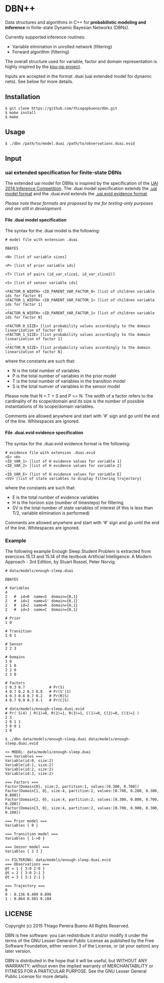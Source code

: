# DBN++

Data structures and algorithms in C++ for **probabilistic modeling and inference** in finite-state Dynamic Bayesian Networks (DBNs).

Currently supported inference routines:

* Variable elimination in unrolled network (filtering)
* Forward algorithm (filtering)

The overall structure used for variable, factor and domain representation is highly inspired by the [kpu-pp project](https://github.com/denismaua/kpu-pp).

Inputs are accepted in the format .duai (uai extended model for dynamic nets). See below for more details.

## Installation

```
$ git clone https://github.com/thiagopbueno/dbn.git
$ make install
$ make
```

## Usage

```
$ ./dbn /path/to/model.duai /path/to/observations.duai.evid
```
## Input

### uai extended specification for finite-state DBNs

The extended uai model for DBNs is inspired by the specification of the [UAI 2014 Inference Competition](http://www.hlt.utdallas.edu/~vgogate/uai14-competition/). The .duai model specification extends the [.uai model format](http://www.hlt.utdallas.edu/~vgogate/uai14-competition/modelformat.html) and the .duai.evid extends the [.uai.evid evidence format](http://www.hlt.utdallas.edu/~vgogate/uai14-competition/evidformat.html).

*Please note these formats are proposed by me for testing-only purposes and are still in development.*

#### File .duai model specification

The syntax for the .duai model is the following:

```
# model file with extension .duai

DBAYES

<N> [list of variable sizes]

<P> [list of prior variable ids]

<T> [list of pairs (id_var_slice1, id_var_slice2)]

<S> [list of sensor variable ids]

<FACTOR_0_WIDTH> <ID_PARENT_VAR_FACTOR_0> [list of children variable ids for factor 0]
<FACTOR_1_WIDTH> <ID_PARENT_VAR_FACTOR_1> [list of children variable ids for factor 1]
...
<FACTOR_N_WIDTH> <ID_PARENT_VAR_FACTOR_1> [list of children variable ids for factor N]

<FACTOR_0_SIZE> [list probability values accordingly to the domain linearization of factor 0]
<FACTOR_1_SIZE> [list probability values accordingly to the domain linearization of factor 1]
...
<FACTOR_N_SIZE> [list probability values accordingly to the domain linearization of factor N]

```

where the constants are such that:

* N is the total number of variables
* P is the total number of variables in the prior model
* T is the total number of variables in the transition model
* S is the total numver of variables in the sensor model

Please note that N = T + S and P <= N.
The width of a factor refers to the cardinality of its scope/domain and its size is the number of possible instantiations of its scope/domain variables.

Comments are allowed anywhere and start with '#' sign and go until the end of the line. Whitespaces are ignored.

#### File .duai.evid evidence specification

The syntax for the .duai.evid evidence format is the following:

```
# evidence file with extension .duai.evid
<E> <H>
<ID_VAR_1> [list of H evidence values for variable 1]
<ID_VAR_2> [list of H evidence values for variable 2]
...
<ID_VAR_E> [list of H evidence values for variable E]
<SV> [list of state variables to display filtering trajectory]
```

where the constants are such that:

* E is the total number of evidence variables
* H is the horizon size (number of timesteps) for filtering
* SV is the total number of state variables of interest (if this is less than T/2, variable elimination is performed)

Comments are allowed anywhere and start with '#' sign and go until the end of the line. Whitespaces are ignored.

### Example

The following example Enough Sleep Student Problem is extracted from exercices 15.13 and 15.14 of the textbook Artificial Intelligence: A Modern Approach - 3rd Edition, by Stuart Russel, Peter Norvig.

```
# data/models/enough-sleep.duai

DBAYES

# Variables
4
2 	#  id=0  name=S  domain={0,1}
2 	#  id=1  name=S' domain={0,1}
2 	#  id=2  name=R  domain={0,1}
2 	#  id=3  name=C  domain={0,1}

# Prior
1 0

# Transition
2 0 1

# Sensor
2 2 3

# Domains
1 0
2 1 0
2 2 0
2 3 0

# Factors
2 0.3 0.7           # Pr(S)
4 0.7 0.2 0.3 0.8   # Pr(S'|S)
4 0.3 0.8 0.7 0.2   # Pr(R|S)
4 0.7 0.9 0.3 0.1   # Pr(C|S)
```

```
# data/models/enough-sleep.duai.evid
# Pr( S(4) | R(1)=0, R(2)=1, R(3)=1, C(1)=0, C(2)=0, C(3)=1 )
2 3
2 0 1 1
3 0 0 1
1 0
```

```
$ ./dbn data/models/enough-sleep.duai data/models/enough-sleep.duai.evid

>> MODEL: data/models/enough-sleep.duai
=== Variables ===
Variable(id:0, size:2)
Variable(id:1, size:2)
Variable(id:2, size:2)
Variable(id:3, size:2)

=== Factors ===
Factor(Domain{0}, size:2, partition:1, values:[0.300, 0.700])
Factor(Domain{1, 0}, size:4, partition:2, values:[0.700, 0.200, 0.300, 0.800])
Factor(Domain{2, 0}, size:4, partition:2, values:[0.300, 0.800, 0.700, 0.200])
Factor(Domain{3, 0}, size:4, partition:2, values:[0.700, 0.900, 0.300, 0.100])

=== Prior model ===
Variables { 0 }

=== Transition model ===
Variables { 1->0 }

=== Sensor model ===
Variables { 2 3 }

>> FILTERING: data/models/enough-sleep.duai.evid
=== Observations ===
@t = 1 { 3:0 2:0 }
@t = 2 { 3:0 2:1 }
@t = 3 { 3:1 2:1 }

=== Trajectory ===
0
0 : 0.136 0.499 0.896
1 : 0.864 0.501 0.104
```

## LICENSE

Copyright (c) 2015 Thiago Pereira Bueno
All Rights Reserved.

DBN is free software: you can redistribute it and/or modify it under the terms of the GNU Lesser General Public License as published by the Free Software Foundation, either version 3 of the License, or (at your option) any later version.

DBN is distributed in the hope that it will be useful, but WITHOUT ANY WARRANTY; without even the implied warranty of MERCHANTABILITY or FITNESS FOR A PARTICULAR PURPOSE. See the GNU Lesser General Public License for more details.

